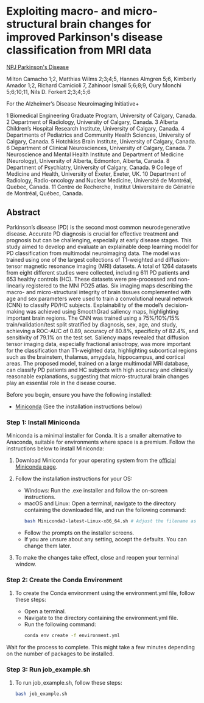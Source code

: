 # Exploiting macro- and micro-structural brain changes for improved Parkinson's disease classification from MRI data 
[NPJ Parkinson's Disease](https://www.nature.com/articles/s41531-024-00647-9)

Milton Camacho 1;2, Matthias Wilms 2;3;4;5, Hannes Almgren 5;6, Kimberly Amador 1;2, Richard Camicioli 7, Zahinoor Ismail 5;6;8;9, Oury Monchi 5;6;10;11, Nils D. Forkert 2;3;4;5;6

For the Alzheimer’s Disease Neuroimaging Initiative+

1 Biomedical Engineering Graduate Program, University of Calgary, Canada.
2 Department of Radiology, University of Calgary, Canada.
3 Alberta Children’s Hospital Research Institute, University of Calgary, Canada.
4 Departments of Pediatrics and Community Health Sciences, University of Calgary, Canada.
5 Hotchkiss Brain Institute, University of Calgary, Canada.
6 Department of Clinical Neurosciences, University of Calgary, Canada.
7 Neuroscience and Mental Health Institute and Department of Medicine (Neurology), University of Alberta, Edmonton, Alberta, Canada.
8 Department of Psychiatry, University of Calgary, Canada.
9 College of Medicine and Health, University of Exeter, Exeter, UK.
10 Department of Radiology, Radio-oncology and Nuclear Medicine, Université de Montréal, Quebec, Canada.
11 Centre de Recherche, Institut Universitaire de Gériatrie de Montréal, Québec, Canada.

## Abstract

Parkinson’s disease (PD) is the second most common neurodegenerative disease. Accurate PD diagnosis is crucial for effective treatment and prognosis but can be challenging, especially at early disease stages. This study aimed to develop and evaluate an explainable deep learning model for PD classification from multimodal neuroimaging data. The model was trained using one of the largest collections of T1-weighted and diffusion-tensor magnetic resonance imaging (MRI) datasets. A total of 1264 datasets from eight different studies were collected, including 611 PD patients and 653 healthy controls (HC). These datasets were pre-processed and non-linearly registered to the MNI PD25 atlas. Six imaging maps describing the macro- and micro-structural integrity of brain tissues complemented with age and sex parameters were used to train a convolutional neural network (CNN) to classify PD/HC subjects. Explainability of the model’s decision-making was achieved using SmoothGrad saliency maps, highlighting important brain regions. The CNN was trained using a 75%/10%/15% train/validation/test split stratified by diagnosis, sex, age, and study, achieving a ROC-AUC of 0.89, accuracy of 80.8%, specificity of 82.4%, and sensitivity of 79.1% on the test set. Saliency maps revealed that diffusion tensor imaging data, especially fractional anisotropy, was more important for the classification than T1-weighted data, highlighting subcortical regions such as the brainstem, thalamus, amygdala, hippocampus, and cortical areas. The proposed model, trained on a large multimodal MRI database, can classify PD patients and HC subjects with high accuracy and clinically reasonable explanations, suggesting that micro-structural brain changes play an essential role in the disease course.

Before you begin, ensure you have the following installed:
- [Miniconda](https://docs.conda.io/en/latest/miniconda.html) (See the installation instructions below)

### Step 1: Install Miniconda

Miniconda is a minimal installer for Conda. It is a smaller alternative to Anaconda, suitable for environments where space is a premium. Follow the instructions below to install Miniconda:

1. Download Miniconda for your operating system from the [official Miniconda page](https://docs.conda.io/en/latest/miniconda.html).
2. Follow the installation instructions for your OS:
    - Windows: Run the .exe installer and follow the on-screen instructions.
    - macOS and Linux: Open a terminal, navigate to the directory containing the downloaded file, and run the following command:
        ```bash
        bash Miniconda3-latest-Linux-x86_64.sh # Adjust the filename as necessary
        ```
    - Follow the prompts on the installer screens.
    - If you are unsure about any setting, accept the defaults. You can change them later.

3. To make the changes take effect, close and reopen your terminal window.

### Step 2: Create the Conda Environment

1. To create the Conda environment using the environment.yml file, follow these steps:

    - Open a terminal.
    - Navigate to the directory containing the environment.yml file.
    - Run the following command:
        ```bash
        conda env create -f environment.yml
        ```

Wait for the process to complete. This might take a few minutes depending on the number of packages to be installed.

### Step 3: Run job_example.sh

1. To run job_example.sh, follow these steps:
    ```bash
    bash job_example.sh
    ```

